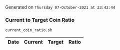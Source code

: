 Generated on `Thursday 07-October-2021 at 23:42:44`

### Current to Target Coin Ratio
`current_coin_ratio.sh`

Date|Current|Target|Ratio
---|---|---|---
